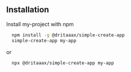 
## Installation

Install my-project with npm

```bash
  npm install -g @dritaaax/simple-create-app
  simple-create-app my-app
```
or

```bash
  npx @dritaaax/simple-create-app my-app
```
    

